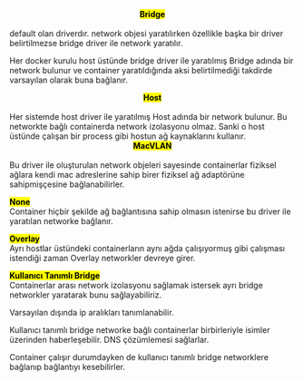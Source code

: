 <center><b><mark>Bridge</mark></b></center>
<br>
default olan driverdır. network objesi yaratılırken özellikle başka bir driver belirtilmezse bridge driver ile network yaratılır.

Her docker kurulu host üstünde bridge driver ile yaratılmış Bridge adında bir network bulunur ve container 
yaratıldığında aksi belirtilmediği takdirde varsayılan olarak buna bağlanır.
<br>

<center><b><mark>Host</mark></b></center>
<br>
Her sistemde host driver ile yaratılmış Host adında bir network bulunur.
Bu networkte bağlı containerda network izolasyonu olmaz.
Sanki o host üstünde çalışan bir process gibi hostun ağ kaynaklarını kullanır.



<center><b><mark>MacVLAN</mark></b></center>
<br>
Bu driver ile oluşturulan network objeleri sayesinde containerlar fiziksel ağlara kendi mac adreslerine
sahip birer fiziksel ağ adaptörüne sahipmişçesine bağlanabilirler.

<b><mark>None</mark></b>
<br>
Container hiçbir şekilde ağ bağlantısına sahip olmasın istenirse bu driver ile yaratılan networke bağlanır.


<b><mark>Overlay</mark></b>
<br>
Ayrı hostlar üstündeki containerların aynı ağda çalışıyormuş gibi çalışması istendiği zaman Overlay networkler devreye girer.


<b><mark>Kullanıcı Tanımlı Bridge</mark></b>
<br>
Containerlar arası network izolasyonu sağlamak istersek ayrı bridge networkler yaratarak bunu sağlayabiliriz.

Varsayılan dışında ip aralıkları tanımlanabilir.

Kullanıcı tanımlı bridge networke bağlı containerlar birbirleriyle isimler üzerinden haberleşebilir.
DNS çözümlemesi sağlarlar.

Container çalışır durumdayken de kullanıcı tanımlı bridge networklere bağlanıp bağlantıyı kesebilirler.
